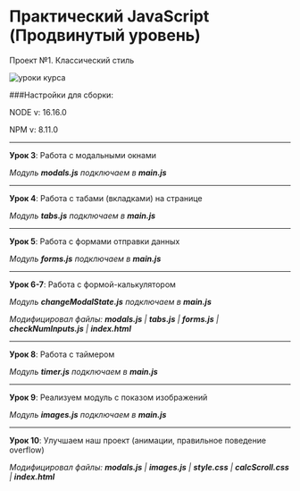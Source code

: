 # Практический JavaScript (Продвинутый уровень)

Проект №1. Классический стиль

![уроки курса](https://thumbsnap.com/i/ACxy7ugE.png)

###Настройки для сборки:

NODE v: 16.16.0

NPM v: 8.11.0

***

**Урок 3**: Работа с модальными окнами

*Модуль **modals.js** подключаем в **main.js***

---

**Урок 4**: Работа с табами (вкладками) на странице

*Модуль **tabs.js** подключаем в **main.js***

---

**Урок 5**: Работа с формами отправки данных

*Модуль **forms.js** подключаем в **main.js***

---

**Урок 6-7**: Работа с формой-калькулятором

*Модуль **changeModalState.js** подключаем в **main.js***

*Модифицировал файлы: **modals.js** | **tabs.js** | **forms.js** | **checkNumInputs.js** | **index.html***

---

**Урок 8**: Работа с таймером

*Модуль **timer.js** подключаем в **main.js***

---

**Урок 9**: Реализуем модуль с показом изображений

*Модуль **images.js** подключаем в **main.js***

---

**Урок 10**: Улучшаем наш проект (анимации, правильное поведение overflow)

*Модифицировал файлы: **modals.js** | **images.js** | **style.css** | **calcScroll.css** | **index.html***